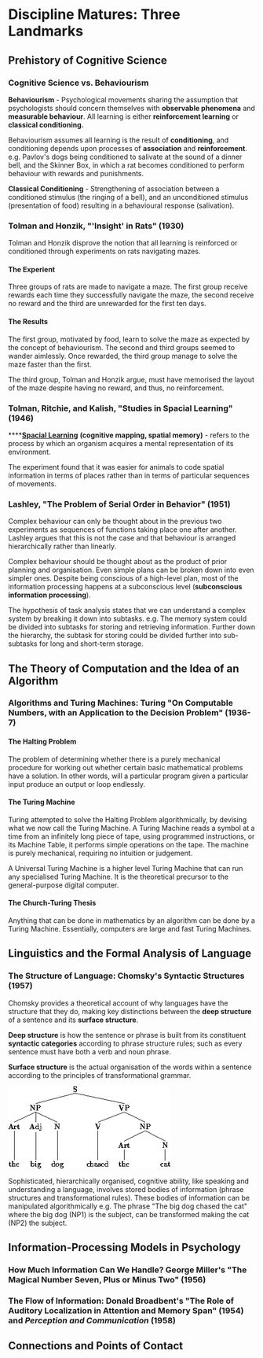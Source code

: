 # Discipline Matures: Three Landmarks

## Prehistory of Cognitive Science

### Cognitive Science vs. Behaviourism

**Behaviourism** - Psychological movements sharing the assumption that psychologists should concern themselves with **observable phenomena** and **measurable behaviour**. All learning is either **reinforcement learning** or **classical conditioning.**

Behaviourism assumes all learning is the result of **conditioning**, and conditioning depends upon processes of **association** and **reinforcement**. e.g. Pavlov's dogs being conditioned to salivate at the sound of a dinner bell, and the Skinner Box, in which a rat becomes conditioned to perform behaviour with rewards and punishments.

**Classical Conditioning** - Strengthening of association between a  conditioned stimulus (the ringing of a bell), and an unconditioned stimulus (presentation of food) resulting in a behavioural response (salivation).&#x20;

### Tolman and Honzik, "'Insight' in Rats" (1930)

Tolman and Honzik disprove the notion that all learning is reinforced or conditioned through experiments on rats navigating mazes.

#### The Experient

Three groups of rats are made to navigate a maze. The first group receive rewards each time they successfully navigate the maze, the second receive no reward and the third are unrewarded for the first ten days.

#### The Results

The first group, motivated by food, learn to solve the maze as expected by the concept of behaviourism. The second and third groups seemed to wander aimlessly. Once rewarded, the third group manage to solve the maze faster than the first.&#x20;

The third group, Tolman and Honzik argue, must have memorised the layout of the maze despite having no reward, and thus, no reinforcement.

### Tolman, Ritchie, and Kalish, "Studies in Spacial Learning" (1946)

****[**Spacial Learning**](https://link.springer.com/referenceworkentry/10.1007%2F978-1-4419-1428-6\_44) **(cognitive mapping, spatial memory)** - refers to the process by which an organism acquires a mental representation of its environment.&#x20;

The experiment found that it was easier for animals to code spatial information in terms of places rather than in terms of particular sequences of movements.&#x20;

### Lashley, "The Problem of Serial Order in Behavior" (1951)

Complex behaviour can only be thought about in the previous two experiments as sequences of functions taking place one after another. Lashley argues that this is not the case and that behaviour is arranged hierarchically rather than linearly.

Complex behaviour should be thought about as the product of prior planning and organisation. Even simple plans can be broken down into even simpler ones. Despite being conscious of a high-level plan, most of the information processing happens at a subconscious level (**subconscious information processing**).&#x20;

The hypothesis of task analysis states that we can understand a complex system by breaking it down into subtasks. e.g. The memory system could be divided into subtasks for storing and retrieving information. Further down the hierarchy, the subtask for storing could be divided further into sub-subtasks for long and short-term storage.

## The Theory of Computation and the Idea of an Algorithm

### Algorithms and Turing Machines: Turing "On Computable Numbers, with an Application to the Decision Problem" (1936-7)

#### The Halting Problem

The problem of determining whether there is a purely mechanical procedure for working out whether certain basic mathematical problems have a solution. In other words, will a particular program given a particular input produce an output or loop endlessly.

#### The Turing Machine

Turing attempted to solve the Halting Problem algorithmically, by devising what we now call the Turing Machine. A Turing Machine reads a symbol at a time from an infinitely long piece of tape, using programmed instructions, or its Machine Table, it performs simple operations on the tape. The machine is purely mechanical, requiring no intuition or judgement.&#x20;

A Universal Turing Machine is a higher level Turing Machine that can run any specialised Turing Machine. It is the theoretical precursor to the general-purpose digital computer.&#x20;

#### The Church-Turing Thesis

Anything that can be done in mathematics by an algorithm can be done by a Turing Machine. Essentially, computers are large and fast Turing Machines.

## Linguistics and the Formal Analysis of Language

### The Structure of Language: Chomsky's Syntactic Structures (1957)

Chomsky provides a theoretical account of why languages have the structure that they do, making key distinctions between the **deep structure** of a sentence and its **surface structure**.

**Deep structure** is how the sentence or phrase is built from its constituent **syntactic categories** according to phrase structure rules; such as every sentence must have both a verb and noun phrase.

**Surface structure** is the actual organisation of the words within a sentence according to the principles of transformational grammar.

![Phrase Structure Tree](../../../../.gitbook/assets/img16.gif)

Sophisticated, hierarchically organised, cognitive ability, like speaking and understanding a language, involves stored bodies of information (phrase structures and transformational rules). These bodies of information can be manipulated algorithmically e.g. The phrase "The big dog chased the cat" where the big dog (NP1) is the subject, can be transformed making the cat (NP2) the subject.

## Information-Processing Models in Psychology

### How Much Information Can We Handle? George Miller's "The Magical Number Seven, Plus or Minus Two" (1956)

### The Flow of Information: Donald Broadbent's "The Role of Auditory Localization in Attention and Memory Span" (1954) and _Perception and Communication_ (1958)

## Connections and Points of Contact

